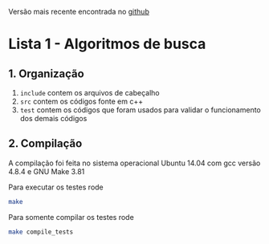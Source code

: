 Versão mais recente encontrada no [github](https://github.com/gabriel-araujjo/search-algorithms)

# Lista 1 - Algoritmos de busca #

## 1. Organização ##

1. `include` contem os arquivos de cabeçalho
2. `src` contem os códigos fonte em c++
3. `test` contem os códigos que foram usados para validar o funcionamento dos
    demais códigos

## 2. Compilação ##

A compilação foi feita no sistema operacional Ubuntu 14.04 com gcc versão 4.8.4
e GNU Make 3.81

Para executar os testes rode

```bash
make
```

Para somente compilar os testes rode

```bash
make compile_tests
```
